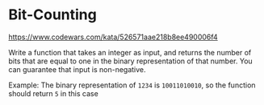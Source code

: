 # Bit-Counting

https://www.codewars.com/kata/526571aae218b8ee490006f4

Write a function that takes an integer as input, and returns the number of bits that are equal to one in the binary representation of that number. You can guarantee that input is non-negative.

Example: The binary representation of ```1234``` is ```10011010010```, so the function should return ```5``` in this case
